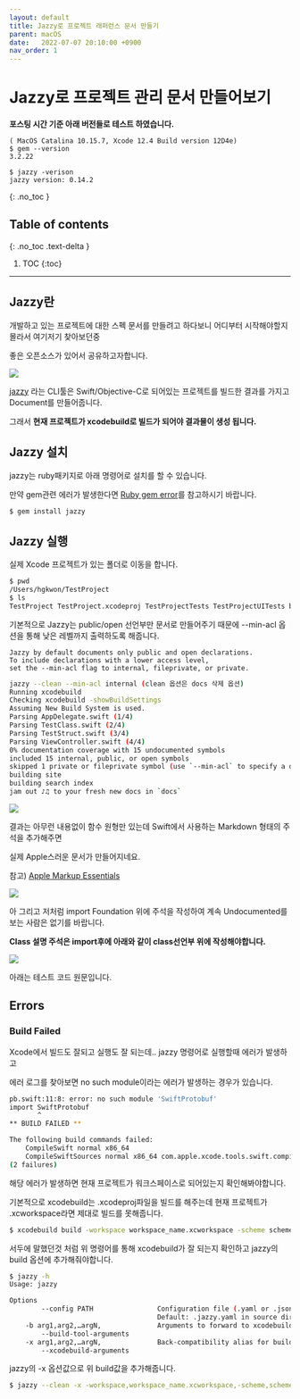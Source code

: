 ```yaml
---
layout: default
title: Jazzy로 프로젝트 래퍼런스 문서 만들기
parent: macOS
date:   2022-07-07 20:10:00 +0900
nav_order: 1
---
```


# Jazzy로 프로젝트 관리 문서 만들어보기

**포스팅 시간 기준 아래 버전들로 테스트 하였습니다.**
```
( MacOS Catalina 10.15.7, Xcode 12.4 Build version 12D4e)
$ gem --version
3.2.22

$ jazzy -verison
jazzy version: 0.14.2
```

{: .no_toc }

## Table of contents
{: .no_toc .text-delta }

1. TOC
{:toc}

---

## Jazzy란

개발하고 있는 프로젝트에 대한 스펙 문서를 만들려고 하다보니 어디부터 시작해야할지 몰라서 여기저기 찾아보던중

좋은 오픈소스가 있어서 공유하고자합니다.

<img src='{{ "/assets/images/mac/jazzy/jazzy_logo.png" | absolute_url }}'>

[jazzy](https://github.com/realm/jazzy) 라는 CLI툴은 Swift/Objective-C로 되어있는 프로젝트를 빌드한 결과를 가지고 Document를 만들어줍니다.

그래서 **현재 프로젝트가 xcodebuild로 빌드가 되어야 결과물이 생성 됩니다.**

## Jazzy 설치

jazzy는 ruby패키지로 아래 명령어로 설치를 할 수 있습니다.

만약 gem관련 에러가 발생한다면 [Ruby gem error](https://choco0908.github.io/docs/mac/troubleshooting/#ruby-gem-error)를 참고하시기 바랍니다.

```sh
$ gem install jazzy
```

## Jazzy 실행

실제 Xcode 프로젝트가 있는 폴더로 이동을 합니다.

```sh
$ pwd
/Users/hgkwon/TestProject
$ ls
TestProject TestProject.xcodeproj TestProjectTests TestProjectUITests build
```

기본적으로 Jazzy는 public/open 선언부만 문서로 만들어주기 때문에 --min-acl 옵션을 통해 낮은 레벨까지 출력하도록 해줍니다.

```
Jazzy by default documents only public and open declarations. 
To include declarations with a lower access level, 
set the --min-acl flag to internal, fileprivate, or private.
```

```sh
jazzy --clean --min-acl internal (clean 옵션은 docs 삭제 옵션)
Running xcodebuild
Checking xcodebuild -showBuildSettings
Assuming New Build System is used.
Parsing AppDelegate.swift (1/4)
Parsing TestClass.swift (2/4)
Parsing TestStruct.swift (3/4)
Parsing ViewController.swift (4/4)
0% documentation coverage with 15 undocumented symbols
included 15 internal, public, or open symbols
skipped 1 private or fileprivate symbol (use `--min-acl` to specify a different minimum ACL)
building site
building search index
jam out ♪♫ to your fresh new docs in `docs`
```

<img src='{{ "/assets/images/mac/jazzy/jazzy_screenshot1.png" | absolute_url }}'>

결과는 아무런 내용없이 함수 원형만 있는데 Swift에서 사용하는 Markdown 형태의 주석을 추가해주면 

실제 Apple스러운 문서가 만들어지네요.

참고) [Apple Markup Essentials](https://developer.apple.com/library/archive/documentation/Xcode/Reference/xcode_markup_formatting_ref/index.html#//apple_ref/doc/uid/TP40016497-CH2-SW1)

<img src='{{ "/assets/images/mac/jazzy/jazzy_screenshot2.png" | absolute_url }}'>

아 그리고 저처럼 import Foundation 위에 주석을 작성하여 계속 Undocumented를 보는 사람은 없기를 바랍니다.

**Class 설명 주석은 import후에 아래와 같이 class선언부 위에 작성해야합니다.**

<img src='{{ "/assets/images/mac/jazzy/jazzy_screenshot3.png" | absolute_url }}'>

아래는 테스트 코드 원문입니다.

<script src="https://gist.github.com/choco0908/08cb4171d2f1c9bddab7906157d2b526.js"></script>

## Errors

### Build Failed

Xcode에서 빌드도 잘되고 실행도 잘 되는데.. jazzy 명령어로 실행할때 에러가 발생하고 

에러 로그를 찾아보면 no such module이라는 에러가 발생하는 경우가 있습니다.

```sh
pb.swift:11:8: error: no such module 'SwiftProtobuf'
import SwiftProtobuf
       ^
** BUILD FAILED **

The following build commands failed:
	CompileSwift normal x86_64
	CompileSwiftSources normal x86_64 com.apple.xcode.tools.swift.compiler
(2 failures)
```

해당 에러가 발생하면 현재 프로젝트가 워크스페이스로 되어있는지 확인해봐야합니다.

기본적으로 xcodebuild는 .xcodeproj파일을 빌드를 해주는데 현재 프로젝트가 .xcworkspace라면 제대로 빌드를 못해줍니다.

```sh
$ xcodebuild build -workspace workspace_name.xcworkspace -scheme scheme_name 
```

서두에 말했던것 처럼 위 명령어를 통해 xcodebuild가 잘 되는지 확인하고 jazzy의 build 옵션에 추가해줘야합니다.

```sh
$ jazzy -h
Usage: jazzy

Options
        --config PATH                Configuration file (.yaml or .json)
                                     Default: .jazzy.yaml in source directory or ancestor
    -b arg1,arg2,…argN,              Arguments to forward to xcodebuild, swift build, or sourcekitten.
        --build-tool-arguments
    -x arg1,arg2,…argN,              Back-compatibility alias for build_tool_arguments.
        --xcodebuild-arguments
```

jazzy의 -x 옵션값으로 위 build값을 추가해줍니다.

```sh
$ jazzy --clean -x -workspace,workspace_name.xcworkspace,-scheme,scheme_name --min-acl private
```
